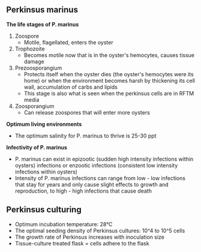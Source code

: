 ## Perkinsus marinus
**The life stages of P. marinus**
1. Zoospore
	- Motile, flagellated, enters the oyster
2. Trophozoite
	- Becomes motile now that is in the oyster's hemocytes, causes tissue damage
3. Prezoosporangium
	- Protects itself when the oyster dies (the oyster's hemocytes were its home) or when the environment becomes harsh by thickening its cell wall, accumulation of carbs and lipids
	- This stage is also what is seen when the perkinsus cells are in RFTM media
4. Zoosporangium
	- Can release zoospores that will enter more oysters

**Optimum living environments** 
- The optimum salinity for P. marinus to thrive is 25-30 ppt

**Infectivity of P. marinus**
- P. marinus can exist in epizootic (sudden high intensity infections within oysters) infections or enzootic infections (consistent low intensity infections within oysters)
- Intensity of P. marinus infections can range from low - low infections that stay for years and only cause slight effects to growth and reproduction, to high - high infections that cause death


## Perkinsus culturing 
- Optimum incubation temperature: 28°C
- The optimal seeding density of Perkinsus cultures: 10^4 to 10^5 cells
- The growth rate of Perkinsus increases with inoculation size 
- Tissue-culture treated flask = cells adhere to the flask 
